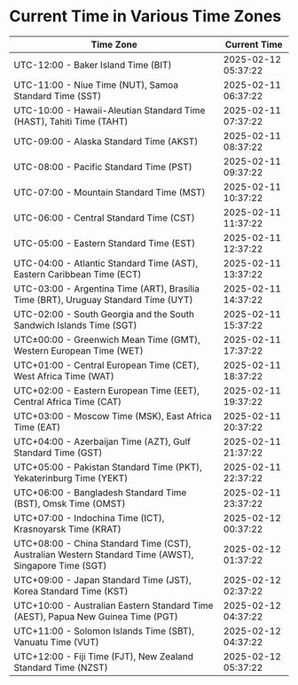 # Current Time in Various Time Zones

| Time Zone | Current Time |
|-----------|--------------|
| UTC-12:00 - Baker Island Time (BIT) | 2025-02-12 05:37:22 |
| UTC-11:00 - Niue Time (NUT), Samoa Standard Time (SST) | 2025-02-11 06:37:22 |
| UTC-10:00 - Hawaii-Aleutian Standard Time (HAST), Tahiti Time (TAHT) | 2025-02-11 07:37:22 |
| UTC-09:00 - Alaska Standard Time (AKST) | 2025-02-11 08:37:22 |
| UTC-08:00 - Pacific Standard Time (PST) | 2025-02-11 09:37:22 |
| UTC-07:00 - Mountain Standard Time (MST) | 2025-02-11 10:37:22 |
| UTC-06:00 - Central Standard Time (CST) | 2025-02-11 11:37:22 |
| UTC-05:00 - Eastern Standard Time (EST) | 2025-02-11 12:37:22 |
| UTC-04:00 - Atlantic Standard Time (AST), Eastern Caribbean Time (ECT) | 2025-02-11 13:37:22 |
| UTC-03:00 - Argentina Time (ART), Brasília Time (BRT), Uruguay Standard Time (UYT) | 2025-02-11 14:37:22 |
| UTC-02:00 - South Georgia and the South Sandwich Islands Time (SGT) | 2025-02-11 15:37:22 |
| UTC±00:00 - Greenwich Mean Time (GMT), Western European Time (WET) | 2025-02-11 17:37:22 |
| UTC+01:00 - Central European Time (CET), West Africa Time (WAT) | 2025-02-11 18:37:22 |
| UTC+02:00 - Eastern European Time (EET), Central Africa Time (CAT) | 2025-02-11 19:37:22 |
| UTC+03:00 - Moscow Time (MSK), East Africa Time (EAT) | 2025-02-11 20:37:22 |
| UTC+04:00 - Azerbaijan Time (AZT), Gulf Standard Time (GST) | 2025-02-11 21:37:22 |
| UTC+05:00 - Pakistan Standard Time (PKT), Yekaterinburg Time (YEKT) | 2025-02-11 22:37:22 |
| UTC+06:00 - Bangladesh Standard Time (BST), Omsk Time (OMST) | 2025-02-11 23:37:22 |
| UTC+07:00 - Indochina Time (ICT), Krasnoyarsk Time (KRAT) | 2025-02-12 00:37:22 |
| UTC+08:00 - China Standard Time (CST), Australian Western Standard Time (AWST), Singapore Time (SGT) | 2025-02-12 01:37:22 |
| UTC+09:00 - Japan Standard Time (JST), Korea Standard Time (KST) | 2025-02-12 02:37:22 |
| UTC+10:00 - Australian Eastern Standard Time (AEST), Papua New Guinea Time (PGT) | 2025-02-12 04:37:22 |
| UTC+11:00 - Solomon Islands Time (SBT), Vanuatu Time (VUT) | 2025-02-12 04:37:22 |
| UTC+12:00 - Fiji Time (FJT), New Zealand Standard Time (NZST) | 2025-02-12 05:37:22 |
